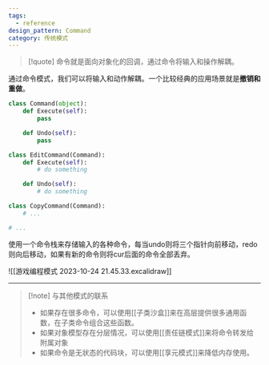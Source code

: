 ```yaml
---
tags:
  - reference
design_pattern: Command
category: 传统模式
---
```

> [!quote]
> 命令就是面向对象化的回调，通过命令将输入和操作解耦。

通过命令模式，我们可以将输入和动作解耦。一个比较经典的应用场景就是**撤销和重做**。

```python
class Command(object):
	def Execute(self):
		pass

	def Undo(self):
		pass

class EditCommand(Command):
	def Execute(self):
		# do something

	def Undo(self):
		# do something

class CopyCommand(Command):
	# ...

# ...
```

使用一个命令栈来存储输入的各种命令，每当undo则将三个指针向前移动，redo则向后移动，如果有新的命令则将cur后面的命令全部丢弃。

![[游戏编程模式 2023-10-24 21.45.33.excalidraw]]

---

> [!note] 与其他模式的联系
> - 如果存在很多命令，可以使用[[子类沙盒]]来在高层提供很多通用函数，在子类命令组合这些函数。
> - 如果对象模型存在分层情况，可以使用[[责任链模式]]来将命令转发给附属对象
> - 如果命令是无状态的代码块，可以使用[[享元模式]]来降低内存使用。